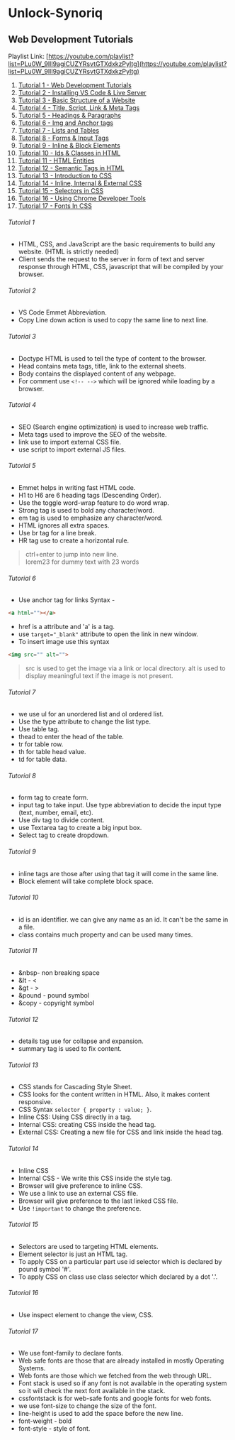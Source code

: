 # Unlock-Synoriq

## Web Development Tutorials
Playlist Link: [https://youtube.com/playlist?list=PLu0W_9lII9agiCUZYRsvtGTXdxkzPyItg](https://youtube.com/playlist?list=PLu0W_9lII9agiCUZYRsvtGTXdxkzPyItg)

1. [Tutorial 1 - Web Development Tutorials](#Tutorial-1)
2. [Tutorial 2 - Installing VS Code & Live Server](#Tutorial-2)
3. [Tutorial 3 - Basic Structure of a Website](#tutorial-3)
4. [Tutorial 4 - Title, Script, Link & Meta Tags](#tutorial-4)
5. [Tutorial 5 - Headings & Paragraphs](#tutorial-5)
6. [Tutorial 6 - Img and Anchor tags](#tutorial-6)
7. [Tutorial 7 - Lists and Tables](#tutorial-7)
8. [Tutorial 8 - Forms & Input Tags](#tutorial-8)
9. [Tutorial 9 - Inline & Block Elements](#tutorial-9)
10. [Tutorial 10 - Ids & Classes in HTML](#tutorial-10)
11. [Tutorial 11 - HTML Entities](#tutorial-11)
12. [Tutorial 12 - Semantic Tags in HTML](#tutorial-12)
13. [Tutorial 13 - Introduction to CSS](#tutorial-13)
14. [Tutorial 14 - Inline, Internal & External CSS](#tutorial-14)
15. [Tutorial 15 - Selectors in CSS](#tutorial-15)
16. [Tutorial 16 - Using Chrome Developer Tools](#tutorial-16)
17. [Tutorial 17 - Fonts In CSS](#tutorial-17)

###### Tutorial 1
* HTML, CSS, and JavaScript are the basic requirements to build any website. (HTML is strictly needed)
* Client sends the request to the server in form of text and server response through HTML, CSS, javascript that will be compiled by your browser.
###### Tutorial 2
* VS Code Emmet Abbreviation.
* Copy Line down action is used to copy the same line to next line.
###### Tutorial 3
* Doctype HTML is used to tell the type of content to the browser.
* Head contains meta tags, title, link to the external sheets.
* Body contains the displayed content of any webpage.
* For comment use `<!-- -->` which will be ignored while loading by a browser.
###### Tutorial 4
* SEO (Search engine optimization) is used to increase web traffic.
* Meta tags used to improve the SEO of the website.
* link use to import external CSS file.
* use script to import external JS files.
###### Tutorial 5
* Emmet helps in writing fast HTML code.
* H1 to H6 are 6 heading tags (Descending Order).
* Use the toggle word-wrap feature to do word wrap.
* Strong tag is used to bold any character/word.
* em tag is used to emphasize any character/word.
* HTML ignores all extra spaces.
* Use br tag for a line break.
* HR tag use to create a horizontal rule.
> ctrl+enter to jump into new line.<br>
> lorem23 for dummy text with 23 words<br>
###### Tutorial 6
* Use anchor tag for links Syntax -
```html
<a html=""></a>
```
* href is a attribute and 'a' is a tag.
* use `target="_blank"` attribute to open the link in new window.
* To insert image use this syntax
```html
<img src="" alt="">
```
> src is used to get the image via a link or local directory.
> alt is used to display meaningful text if the image is not present.
###### Tutorial 7
* we use ul for an unordered list and ol ordered list.
* Use the type attribute to change the list type.
* Use table tag.
* thead to enter the head of the table.
* tr for table row.
* th for table head value.
* td for table data.
###### Tutorial 8
* form tag to create form.
* input tag to take input. Use type abbreviation to decide the input type (text, number, email, etc).
* Use div tag to divide content.
* use Textarea tag to create a big input box.
* Select tag to create dropdown.
###### Tutorial 9
* inline tags are those after using that tag it will come in the same line.
* Block element will take complete block space.
###### Tutorial 10
* id is an identifier. we can give any name as an id. It can't be the same in a file.
* class contains much property and can be used many times.
###### Tutorial 11
* &nbsp- non breaking space
* &lt - <
* &gt - >
* &pound - pound symbol
* &copy - copyright symbol
###### Tutorial 12
* details tag use for collapse and expansion.
* summary tag is used to fix content.
###### Tutorial 13
* CSS stands for Cascading Style Sheet.
* CSS looks for the content written in HTML. Also, it makes content responsive.
* CSS Syntax `selector { property : value; }`.
* Inline CSS: Using CSS directly in a tag.
* Internal CSS: creating CSS inside the head tag.
* External CSS: Creating a new file for CSS and link inside the head tag.
###### Tutorial 14
* Inline CSS
* Internal CSS - We write this CSS inside the style tag.
* Browser will give preference to inline CSS.
* We use a link to use an external CSS file.
* Browser will give preference to the last linked CSS file.
* Use `!important` to change the preference.
###### Tutorial 15
* Selectors are used to targeting HTML elements.
* Element selector is just an HTML tag.
* To apply CSS on a particular part use id selector which is declared by pound symbol '#'.
* To apply CSS on class use class selector which declared by a dot '.'.
###### Tutorial 16
* Use inspect element to change the view, CSS.
###### Tutorial 17
* We use font-family to declare fonts.
* Web safe fonts are those that are already installed in mostly Operating Systems.
* Web fonts are those which we fetched from the web through URL.
* Font stack is used so if any font is not available in the operating system so it will check the next font available in the stack.
* cssfontstack is for web-safe fonts and google fonts for web fonts.
* we use font-size to change the size of the font.
* line-height is used to add the space before the new line.
* font-weight - bold
* font-style - style of font.
